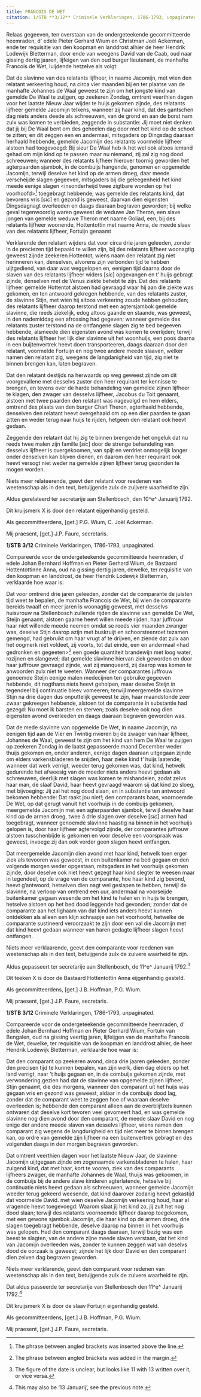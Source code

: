 ```yaml
---
title: FRANCOIS DE WET
citation: 1/STB **3/12** Criminele Verklaringen, 1786-1793, unpaginated.
---
```


Relaas gegeeven, ten overstaan van de ondergeteekende gecommitteerde heemraden, d’ edele Pieter Gerhard Wium en Christman Joël Ackerman, ende ter requisitie van den koopman en landdrost alhier de heer Hendrik Lodewijk Bletterman, door ende van weegens David van de Caab, oud naar gissing dertig jaaren, lijfeigen van den oud burger lieutenant, de manhafte Francois de Wet, luijdende hetzelve als volgt:

Dat de slavinne van des relatants lijfheer, in naame Jacomijn, met wien den relatant verkeering houd, na circa vier maanden bij en ter plaatse van de manhafte Johannes de Waal geweest te zijn om het jongste kind van gemelde De Waal te zuijgen, op zeekeren Zondag, omtrent veerthien dagen voor het laatste Nieuw Jaar wijder te huijs gekomen zijnde, des relatants lijfheer gemelde Jacomijn telkens, wanneer zij haar kind, dat des gantschen dag niets anders deede als schreeuwen, van de grond en aan de borst nam zulx was komen te verbieden, zeggende in substantie: Jij moet niet denken dat jij bij De Waal bent om des geheelen dag door met het kind op de schoot te zitten; en dit zeggen een en andermaal, mitsgaders op Dingsdag daaraan herhaald hebbende, gemelde Jacomijn des relatants voormelde lijfheer alstoen had toegevoegd: Bij sieur De Waal heb ik het wel ook altoos iemand gehad om mijn kind op te passen maar nu niemand, zij zal zig nog dood schreeuwen; wanneer des relatants lijfheer hierover toornig geworden het agterpaarden sjambok, in de combuijs hangende, genomen en opgemelde Jacomijn, terwijl deselve het kind op de armen droeg, daar meede verscheijde slagen gegeeven, mitsgaders bij die geleegenheid het kind meede eenige slagen \<insonderheijd twee zigtbare wonden op het voorhoofd\>[^1] toegebragt hebbende; was gemelde des relatants kind, dat bevorens vris \[*sic*\] en gezond is geweest, daarvan dien eigensten Dingsdagnagt overleeden en daags daaraan begraven geworden; bij welke geval tegenwoordig waren geweest de weduwe Jan Theron, een slave jongen van gemelde weduwe Theron met naame Goliad, een, bij des relatants lijfheer woonende, Hottentottin met naame Anna, de meede slaav van des relatants lijfheer, Fortuijn genaamt

Verklarende den relatant wijders dat voor circa drie jaren geleeden, zonder in de preciezen tijd bepaald te willen zijn, bij des relatants lijfheer woonagtig geweest zijnde zeekeren Hottentot, wiens naam den relatant zig niet herinneren kan, denselven, alvorens zijn verbonden tijd te hebben uijtgediend, van daar was weggelopen en, eenigen tijd daarna door de slaven van des relatants lijfheer widers \[*sic*\] opgevangen en t’ huijs gebragt zijnde, denselven met de Venus ziekte behebt te zijn. Dat des relatants lijfheer gemelde Hottentot alstoen had gevraagd waar hij aan die ziekte was gekomen, en ten antwoord gekregen hebbende, van des relatants zuster, de slavinne Stijn, met wien hij altoos verkeering zoude hebben gehouden; des relatants lijfheer daarop terstond met een agtersjambok gemelde slavinne, die reeds ziekelijk, edog altoos gaande en staande, was geweest, in den nademiddag een afrossing had gegeven; wanneer gemelde des relatants zuster terstond na de ontfangene slagen zig te bed begeeven hebbende, alsmeede dien eigensten avond was komen te overlijden; terwijl des relatants lijfheer het lijk dier slavinne uit het woonhuijs, een poos daarna in een buijtenvertrek heevt doen transporteeren, daags daaraan door den relatant, voormelde Fortuijn en nog twee andere meede slaaven, welker namen den relatant zig, weegens de langdanigheid van tijd, zig niet te binnen brengen kan, laten begraven.

Dat den relatant destijds na herwaards op weg geweest zijnde om dit voorgevallene met desselvs zuster den heer requirant ter kennisse te brengen, en tevens over de harde behandeling van gemelde zijnen lijfheer te klagen, den zwager van desselvs lijfheer, Jacobus du Toit genaamt, alstoen met twee paarden den relatant was nagevolgd en hem elders, omtrend des plaats van den burger Charl Theron, agterhaald hebbende, denselven den relatant heevt overgehaald om op een dier paarden te gaan zitten en weder terug naar huijs te rijden, hetgeen den relatant ook heevt gedaan.

Zeggende den relatant dat hij zig te binnen brengende het ongeluk dat nu reeds twee malen zijn famille \[*sic*\] door de strenge behandeling van desselvs lijfheer is overgekoomen, van spijt en verdriet onmogelijk langer onder denselven kan blijven dienen, en daarom den heer requirant ook heevt versogt niet weder na gemelde zijnen lijfheer terug gezonden te mogen worden.

Niets meer relateerende, geevt den relatant voor reedenen van weetenschap als in den text, betuijgende zulx de zuijvere waarheid te zijn.

Aldus gerelateerd ter secretarije aan Stellenbosch, den 10^e^ Januarij 1792.

Dit kruijsmerk X is door den relatant eijgenhandig gesteld.

Als gecommitteerdens, \[get.\] P.G. Wium, C. Joël Ackerman.

Mij praesent, \[get.\] J.P. Faure, secretaris.

**1/STB** **3/12** Criminele Verklaringen, 1786-1793, unpaginated.

Compareerde voor de ondergeteekende gecommitteerde heemraden, d’ edele Johan Bernhard Hoffman en Pieter Gerhard Wium, de Bastaard Hottentottinne Anna, oud na gissing dertig jaren, dewelke, ter requisitie van den koopman en landdrost, de heer Hendrik Lodewijk Bletterman, verklaarde hoe waar is:

Dat voor omtrend drie jaren geleeden, zonder dat de comparante de juisten tijd weet te bepalen, de manhafte Francois de Wet, bij wien de comparante bereids twaalf en meer jaren is woonagtig geweest, met desselvs huisvrouw na Stellenbosch zullende rijden de slavinne van gemelde De Wet, Steijn genaamt, alstoen gaarne heevt willen meede rijden, haar juffrouw haar niet willende meede neemen omdat se reeds vier maanden zwanger was, deselve Stijn daarop azijn met buskruijt en schoorsteenroet tezamen gemengd, had gebruikt om haar vrugt af te drijven, en ziende dat zulx aan het oogmerk niet voldeet, zij voorts, tot dat einde, een en andermaal \<had gedronken en gegeeten\>[^2] een goede quantiteit brandewijn met loog water, rozijnen en slangevel; dat gemelde slavinne hiervan ziek geworden en door haar juffrouw gevraagd zijnde, wat zij manqueerd, zij daarop was komen te anwoorden zulx niet te weeten. Wanneer der comparantes juffrouw genoemde Steijn eenige malen medecijnen ten gebruike gegeeven hebbende, dit nogthans niets heevt geholpen, maar deselve Steijn in tegendeel bij continuatie bleev vomeeren; terwijl meergemelde slavinne Stijn na drie dagen dus onputtelijk geweest te zijn, haar maandstonde zeer zwaar gekreegen hebbende, alstoen tot de comparante in substantie had gezegd: Nu moet ik barsten en sterven; zoals deselve ook nog dien eigensten avond overleeden en daags daaraan begraven geworden was.

Dat de mede slavinne van opgemelde De Wet, in naame Jacomijn, na eenigen tijd aan de Vier en Twintig rivieren bij de zwager van haar lijfheer, Johannes de Waal, geweest te zijn om het kind van hem De Waal te zuijgen op zeekeren Zondag in de laatst gepasseerde maand December weder thuijs gekomen en, onder anderen, eenige dagen daaraan uitgegaan zijnde om elders varkensbladeren te snijden, haar zieke kind t’ huijs laatende; wanneer dat werk verrigt, weeder terug gekomen was, dat kind, hetwelk gedurende het afweesig van de moeder niets anders heevt gedaan als schreeuwen, deerlijk met slagen was komen te mishandelen, zodat zelvs haar man, de slaaf David, haar heevt gevraagd waarom sij dat kind zo sloeg, met bijvoeging: Jij zal het nog dood slaan, en in substantie ten antwoord bekomen hebbende: Dat raakt jou niet!; den comparants baas, voornoemde De Wet, op dat gerugt vanuit het voorhuijs in de combuijs gekomen, meergemelde Jacomijn met een agterpaarden sjambok, terwijl deselve haar kind op de armen droeg, twee á drie slagen over deselve \[*sic*\] armen had toegebragt, wanneer genoemde slavinne haastig na binnen in het voorhuijs gelopen is, door haar lijfheer agtervolgd zijnde, der comparantes juffrouw alstoen tusschenbijde is gekomen en voor deselve een voorspraak was geweest, invoege zij dan ook verder geen slagen heevt ontfangen.

Dat meergemelde Jacomijn dien avond met haar kind, hetwelk toen erger ziek als tevooren was geweest, in een buitenkamer na bed gegaan en den volgende morgen weder opgestaan, mitsgaders in het voorhuijs gekomen zijnde, door deselve ook niet heevt gezegt haar kind slegter te weesen maar in tegendeel, op de vrage van de comparante, hoe haar kind zig bevond, heevt g’antwoord, hetselven dien nagt wel geslapen te hebben, terwijl de slavinne, na verloop van omtrend een uur, andermaal na voorseijde buitenkamer gegaan wesende om het kind te halen en in huijs te brengen, hetselve alstoen op het bed dood leggende had gevonden; zonder dat de comparante aan het lighaam van dat kind iets anders heevt kunnen ontdekken als alleen een klijn schraapje aan het voorhoofd, hetwelke de comparante sustineerd veroorzaakt te zijn door een val die Jacomijn met dat kind heevt gedaan wanneer van haren gedagte lijfheer slagen heevt ontfangen.

Niets meer verklaarende, geevt den comparante voor reedenen van weetenschap als in den text, betuijgende zulx de zuivere waarheid te zijn.

Aldus gepasseert ter secretarije aan Stellenbosch, de 11^e^ Januarij 1792.[^3]

Dit teeken X is door de Bastaard Hottentottin Anna eijgenhandig gesteld.

Als gecommitteerdens, \[get.\] J.B. Hoffman, P.G. Wium.

Mij praesent, \[get.\] J.P. Faure, secretaris.

**1/STB** **3/12** Criminele Verklaringen, 1786-1793, unpaginated.

Compareerde voor de ondergeteekende gecommitteerde heemraden, d’ edele Johan Bernhard Hoffman en Pieter Gerhard Wium, Fortuin van Bengalen, oud na gissing veertig jaren, lijfeijgen van de manhafte Francois de Wet, dewelke, ter requisitie van de koopman en landdrost alhier, de heer Hendrik Lodewijk Bletterman, verklaarde hoe waar is:

Dat den comparant op zeekeren avond, circa drie jaaren geleeden, zonder den precisen tijd te kunnen bepalen, van zijn werk, dien dag elders op het land verrigt, naar ’t huijs gegaan en, in de combuijs gekomen zijnde, met verwondering gezien had dat de slavinne van opgemelde zijnen lijfheer, Stijn genaamt, die des morgens, wanneer den comparant uit het huijs was gegaan vris en gezond was geweest, aldaar in de combuijs dood lag, zonder dat de comparant weet te zeggen hoe of waaraan deselve overleeden is; hebbende den comparant alleen aan de overblijfzels kunnen ontwaren dat deselve kort tevoren veel gevomeert had, en was gemelde slavinne nog dien avond door den comparant, de meede slaav David en nog enige der andere meede slaven van desselvs lijfheer, wiens namen den comparant zig wegens de langdurigheid en tijd niet meer te binnen brengen kan, op ordre van gemelde zijn lijfheer na een buitenvertrek gebragt en des volgenden daags in den morgen begraven geworden.

Dat omtrent veerthien dagen voor het laatste Nieuw Jaar, de slavinne Jacomijn uijtgegaan zijnde om zogenaamde varkensbladeren te halen, haar zuigend kind, dat met haar, kort te vooren, ziek van des comparants lijfheers zwager, de manhafte Johannes de Waal, thuijs was gekoomen, in de combuijs bij de andere slave kinderen agterlatende, hetselve bij continuatie niets heevt gedaan als schreeuwen, wanneer gemelde Jacomijn weeder terug gekeerd weesende, dat kind daarover zodanig heevt gekastijd dat voormelde David. met wien deselve Jacomijn verkeering houd, haar al vragende heevt toegevoegd: Waarom slaat jij het kind zo, jij zult het nog dood slaan; terwijl des relatants voornoemde lijfheer daarop toegekomen, met een gewone sjambok Jacomijn, die haar kind op de armen droeg, drie slagen toegebragt hebbende, deselve daarop na binnen in het voorhuijs was gelopen. Had den comparant daags daaraan, terwijl bezig was een beest te slagten, van de andere zijne meede slaven verstaan, dat het kind van Jacomijn overleeden was, zonder te kunnen zeggen wat van deselvs dood de oorzaak is geweest; zijnde het lijk door David en den comparant dien zelven dag begraven geworden.

Niets meer verklarende, geevt den comparant voor redenen van weetenschap als in den text, betuijgende zulx de zuivere waarheid te zijn.

Dat aldus passeerde ter secretarije van Stellenbosch den 11^e^ Januarij 1792.[^4]

Dit kruijsmerk X is door de slaav Fortuijn eigenhandig gesteld.

Als gecommitteerdens, \[get.\] J.B. Hoffman, P.G. Wium.

Mij praesent, \[get.\] J.P. Faure, secretaris.

[^1]: The phrase between angled brackets was inserted above the line.

[^2]: The phrase between angled brackets was added in the margin.

[^3]: The figure of the date is unclear, but looks like 11 with 13 written over it, or vice versa.

[^4]: This may also be ‘13 Januarij’, see the previous note.